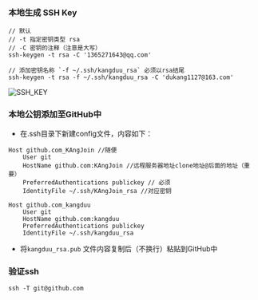 ### 本地生成 SSH Key

```
// 默认 
// -t 指定密钥类型 rsa
// -C 密钥的注释（注意是大写）
ssh-keygen -t rsa -C '1365271643@qq.com'

// 添加密钥名称 `-f ~/.ssh/kangduu_rsa` 必须以rsa结尾
ssh-keygen -t rsa -f ~/.ssh/kangduu_rsa -C 'dukang1127@163.com'
```

![SSH_KEY](E:\kangduu_github\development\git\img\ssh_key.jpg)

### 本地公钥添加至GitHub中

- 在.ssh目录下新建config文件，内容如下：

```
Host github.com_KAngJoin //随便
    User git
    HostName github.com:KAngJoin //远程服务器地址clone地址@后面的地址（重要）
    PreferredAuthentications publickey // 必须
    IdentityFile ~/.ssh/KAngJoin_rsa //对应密钥

Host github.com_kangduu
    User git
    HostName github.com:kangduu
    PreferredAuthentications publickey
    IdentityFile ~/.ssh/kangduu_rsa
```

- 将`kangduu_rsa.pub` 文件内容复制后（不换行）粘贴到GitHub中	

### 验证ssh

```
ssh -T git@github.com
```